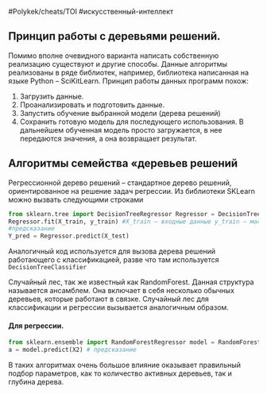#Polykek/cheats/TOI #искусственный-интеллект 

## Принцип работы с деревьями решений.

Помимо вполне очевидного варианта написать собственную реализацию существуют и другие способы. Данные алгоритмы реализованы в ряде библиотек, например, библиотека написанная на языке Python – SciKitLearn. 
Принцип работы данных программ похож: 
1. Загрузить данные. 
2. Проанализировать и подготовить данные. 
3. Запустить обучение выбранной модели (дерева решений) 
4. Сохранить готовую модель для последующего использования.
В дальнейшем обученная модель просто загружается, в нее передаются значения, а она возвращает результат.

## Алгоритмы семейства «деревьев решений

Регрессионной дерево решений – стандартное дерево решений, ориентированное на решение задач регрессии. Из библиотеки SKLearn можно вызвать следующими строками

```python
from sklearn.tree import DecisionTreeRegressor Regressor = DecisionTreeRegressor() #обучение 
Regressor.fit(X_train, y_train) #X_train – входные данные y_train – массив с ответами 
#предсказание 
Y_pred = Regressor.predict(X_test)
```

Аналогичный код используется для вызова дерева решений работающего с классификацией, разве что там используется `DecisionTreeClassifier`

Случайный лес, так же известный как RandomForest. Данная структура называется ансамблем. Она включает в себя несколько обычных деревьев, которые работают в связке. Случайный лес для классификации и регрессии вызывается аналогичным образом. 
#### Для регрессии.
```python
from sklearn.ensemble import RandomForestRegressor model = RandomForestRegressor(n_estimators=10) model.fit(X, y) # обучение 
a = model.predict(X2) # предсказание
```

В таких алгоритмах очень большое влияние оказывает правильный подбор параметров, как то количество активных деревьев, так и глубина дерева.